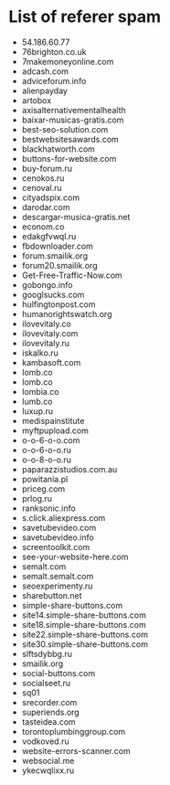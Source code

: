 # List of referer spam

+ 54.186.60.77
+ 76brighton.co.uk
+ 7makemoneyonline.com
+ adcash.com
+ adviceforum.info
+ alienpayday
+ artobox
+ axisalternativementalhealth
+ baixar-musicas-gratis.com
+ best-seo-solution.com
+ bestwebsitesawards.com
+ blackhatworth.com
+ buttons-for-website.com
+ buy-forum.ru
+ cenokos.ru
+ cenoval.ru
+ cityadspix.com
+ darodar.com
+ descargar-musica-gratis.net
+ econom.co
+ edakgfvwql.ru
+ fbdownloader.com
+ forum.smailik.org
+ forum20.smailik.org
+ Get-Free-Traffic-Now.com
+ gobongo.info
+ googlsucks.com
+ hulfingtonpost.com
+ humanorightswatch.org
+ ilovevitaly.co
+ ilovevitaly.com
+ ilovevitaly.ru
+ iskalko.ru
+ kambasoft.com
+ lomb.co
+ lomb.co
+ lombia.co
+ lumb.co
+ luxup.ru
+ medispainstitute
+ myftpupload.com
+ o-o-6-o-o.com
+ o-o-6-o-o.ru
+ o-o-8-o-o.ru
+ paparazzistudios.com.au
+ powitania.pl
+ priceg.com
+ prlog.ru
+ ranksonic.info
+ s.click.aliexpress.com
+ savetubevideo.com
+ savetubevideo.info
+ screentoolkit.com
+ see-your-website-here.com
+ semalt.com
+ semalt.semalt.com
+ seoexperimenty.ru
+ sharebutton.net
+ simple-share-buttons.com
+ site14.simple-share-buttons.com
+ site18.simple-share-buttons.com
+ site22.simple-share-buttons.com
+ site30.simple-share-buttons.com
+ slftsdybbg.ru
+ smailik.org
+ social-buttons.com
+ socialseet.ru
+ sq01
+ srecorder.com
+ superiends.org
+ tasteidea.com
+ torontoplumbinggroup.com
+ vodkoved.ru
+ website-errors-scanner.com
+ websocial.me
+ ykecwqlixx.ru
